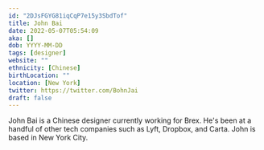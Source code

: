 ```yaml
---
id: "2DJsFGYG81iqCqP7e15y3SbdTof"
title: John Bai
date: 2022-05-07T05:54:09
aka: []
dob: YYYY-MM-DD
tags: [designer]
website: ""
ethnicity: [Chinese]
birthLocation: ""
location: [New York]
twitter: https://twitter.com/BohnJai
draft: false
---
```


John Bai is a Chinese designer currently working for Brex. He's been at a
handful of other tech companies such as Lyft, Dropbox, and Carta. John is based
in New York City.
